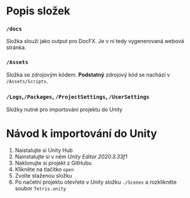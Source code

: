 # Popis složek
### `/docs`
Složka slouží jako output pro DocFX. Je v ní tedy vygenerovaná webová stránka.
### `/Assets`
Složka se zdrojovým kódem. **Podstatný** zdrojový kód se nachází v `/Assets/Scripts`.
### `/Logs`,`/Packages`, `/ProjectSettings`, `/UserSettings`
Složky nutné pro importování projektu do Unity

# Návod k importování do Unity
1. Naistalujte si Unity Hub
2. Nainstalujte si v něm _Unity Editor 2020.3.33f1_
3. Naklonujte si projekt z GitHubu
4. Klikněte na tlačítko `open`
5. Zvolte staženou složku
6. Po načetní projektu otevřete v Unity složku `./Scenes` a rozklikněte soubor `Tetris.unity`
